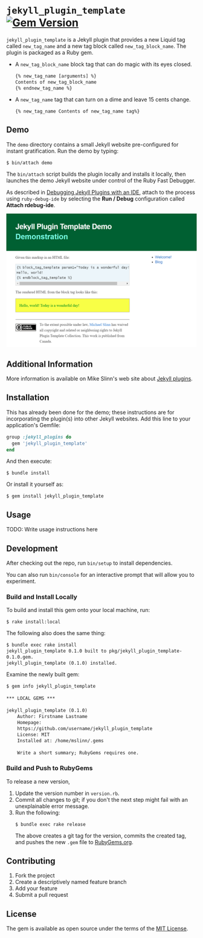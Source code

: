 `jekyll_plugin_template`
[![Gem Version](https://badge.fury.io/rb/jekyll_plugin_template.svg)](https://badge.fury.io/rb/jekyll_plugin_template)
===========

`jekyll_plugin_template` is a Jekyll plugin that provides a new Liquid tag called `new_tag_name` and a new tag block called `new_tag_block_name`.
The plugin is packaged as a Ruby gem.

 * A `new_tag_block_name` block tag that can do magic with its eyes closed.
   ```
   {% new_tag_name [arguments] %}
   Contents of new_tag_block_name
   {% endnew_tag_name %}
   ```
 * A `new_tag_name` tag that can turn on a dime and leave 15 cents change.
   ```
   {% new_tag_name Contents of new_tag_name tag%}
   ```


## Demo
The `demo` directory contains a small Jekyll website pre-configured for instant gratification.
Run the demo by typing:
```shell
$ bin/attach demo
```

The `bin/attach` script builds the plugin locally and installs it locally,
then launches the demo Jekyll website under control of the Ruby Fast Debugger.

As described in [Debugging Jekyll Plugins with an IDE](https://www.mslinn.com/blog/2022/02/21/jekyll-debugging.html),
attach to the process using `ruby-debug-ide` by selecting the **Run / Debug** configuration called **Attach rdebug-ide**.

![Demo screen shot](demo.png)


## Additional Information
More information is available on Mike Slinn's web site about
[Jekyll plugins](https://www.mslinn.com/blog/index.html#Jekyll).


## Installation
This has already been done for the demo; these instructions are for incorporating the plugin(s) into other Jekyll websites.
Add this line to your application's Gemfile:

```ruby
group :jekyll_plugins do
  gem 'jekyll_plugin_template'
end
```

And then execute:

    $ bundle install

Or install it yourself as:

    $ gem install jekyll_plugin_template


## Usage

TODO: Write usage instructions here


## Development

After checking out the repo, run `bin/setup` to install dependencies.

You can also run `bin/console` for an interactive prompt that will allow you to experiment.


### Build and Install Locally
To build and install this gem onto your local machine, run:
```shell
$ rake install:local
```

The following also does the same thing:
```shell
$ bundle exec rake install
jekyll_plugin_template 0.1.0 built to pkg/jekyll_plugin_template-0.1.0.gem.
jekyll_plugin_template (0.1.0) installed.
```

Examine the newly built gem:
```shell
$ gem info jekyll_plugin_template

*** LOCAL GEMS ***

jekyll_plugin_template (0.1.0)
    Author: Firstname Lastname
    Homepage:
    https://github.com/username/jekyll_plugin_template
    License: MIT
    Installed at: /home/mslinn/.gems

    Write a short summary; RubyGems requires one.
```


### Build and Push to RubyGems
To release a new version,
  1. Update the version number in `version.rb`.
  2. Commit all changes to git; if you don't the next step might fail with an unexplainable error message.
  3. Run the following:
     ```shell
     $ bundle exec rake release
     ```
     The above creates a git tag for the version, commits the created tag,
     and pushes the new `.gem` file to [RubyGems.org](https://rubygems.org).


## Contributing

1. Fork the project
2. Create a descriptively named feature branch
3. Add your feature
4. Submit a pull request


## License

The gem is available as open source under the terms of the [MIT License](https://opensource.org/licenses/MIT).
